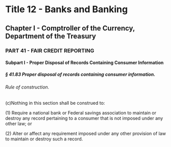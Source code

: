 
# Title 12 - Banks and Banking
## Chapter I - Comptroller of the Currency, Department of the Treasury
### PART 41 - FAIR CREDIT REPORTING
#### Subpart I - Proper Disposal of Records Containing Consumer Information
##### § 41.83 Proper disposal of records containing consumer information.
###### Rule of construction.

(c)Nothing in this section shall be construed to:

(1) Require a national bank or Federal savings association to maintain or destroy any record pertaining to a consumer that is not imposed under any other law; or

(2) Alter or affect any requirement imposed under any other provision of law to maintain or destroy such a record.

